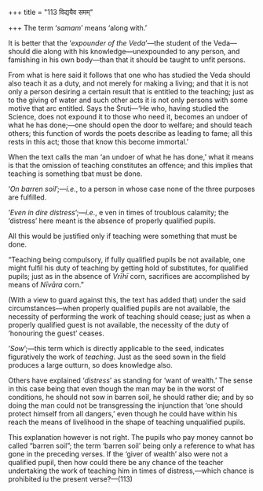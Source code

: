 +++
title = "113 विद्ययैव समम्"

+++
The term ‘*samam*’ means ‘along with.’

It is better that the ‘*expounder of the Veda*’—the student of the
Veda—should die along with his knowledge—unexpounded to any person, and
famishing in his own body—than that it should be taught to unfit
persons.

From what is here said it follows that one who has studied the Veda
should also teach it as a duty, and not merely for making a living; and
that it is not only a person desiring a certain result that is entitled
to the teaching; just as to the giving of water and such other acts it
is not only persons with some motive that arc entitled. Says the
Śruti—‘He who, having studied the Science, does not expound it to those
who need it, becomes an undoer of what he has done;—one should open the
door to welfare; and should teach others; this function of words the
poets describe as leading to fame; all this rests in this act; those
that know this become immortal.’

When the text calls the man ‘an undoer of what he has done,’ what it
means is that the omission of teaching constitutes an offence; and this
implies that teaching is something tbat must be done.

‘*On* *barren* *soil*’;—*i.e*., to a person in whose case none of the
three purposes are fulfilled.

‘*Even in dire distress*’;—*i.e*., e ven in times of troublous calamity;
the ‘distress’ here meant is the absence of properly qualified pupils.

All this would be justified only if teaching were something that must be
done.

“Teaching being compulsory, if fully qualified pupils be not available,
one might fulfil his duty of teaching by getting hold of substitutes,
for qualified pupils; just as in the absence of *Vrīhī* corn, sacrifices
are accomplished by means of *Nīvāra* corn.”

(With a view to guard against this, the text has added that) under the
said circumstances—when properly qualified pupils are not available, the
necessity of performing the work of teaching should cease; just as when
a properly qualified guest is not available, the necessity of the duty
of ‘honouring the guest’ ceases.

‘*Sow*’;—this term which is directly applicable to the seed, indicates
figuratively the work of *teaching*. Just as the seed sown in the field
produces a large outturn, so does knowledge also.

Others have explained ‘*distress*’ as standing for ‘want of wealth.’ The
sense in this case being that even though the man may be in the worst of
conditions, he should not sow in barren soil, he should rather die; and
by so doing the man could not be transgressing the injunction that ‘one
should protect himself from all dangers,’ even though he could have
within his reach the means of livelihood in the shape of teaching
unqualified pupils.

This explanation however is not right. The pupils who pay money cannot
bo called “barren soil”; the term ‘barren soil’ being only a reference
to what has gone in the preceding verses. If the ‘giver of wealth’ also
were not a qualified pupil, then how could there be any chance of the
teacher undertaking the work of teaching him in times of distress,—which
chance is prohibited iu the present verse?—(113)


